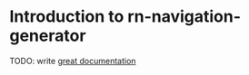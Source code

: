 # Introduction to rn-navigation-generator

TODO: write [great documentation](http://jacobian.org/writing/what-to-write/)
